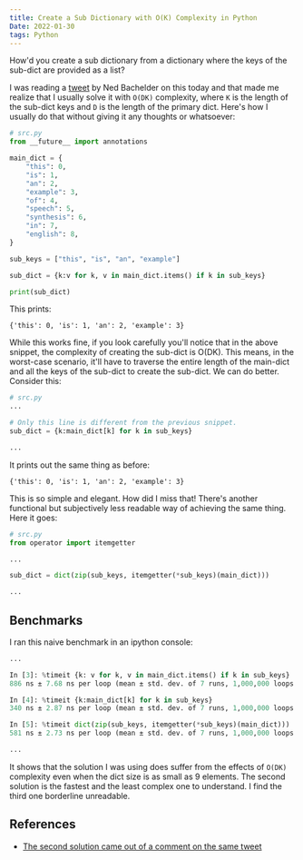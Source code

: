 ```yaml
---
title: Create a Sub Dictionary with O(K) Complexity in Python
Date: 2022-01-30
tags: Python
---
```


How'd you create a sub dictionary from a dictionary where the keys of the sub-dict are provided as a list?

I was reading a [tweet](https://twitter.com/nedbat/status/1487084661163626506) by Ned Bachelder on this today and that made me realize that I usually solve it with `O(DK)` complexity, where `K` is the length of the sub-dict keys and `D` is the length of the primary dict. Here's how I usually do that without giving it any thoughts or whatsoever:

```python
# src.py
from __future__ import annotations

main_dict = {
    "this": 0,
    "is": 1,
    "an": 2,
    "example": 3,
    "of": 4,
    "speech": 5,
    "synthesis": 6,
    "in": 7,
    "english": 8,
}

sub_keys = ["this", "is", "an", "example"]

sub_dict = {k:v for k, v in main_dict.items() if k in sub_keys}

print(sub_dict)

```
This prints:

```
{'this': 0, 'is': 1, 'an': 2, 'example': 3}
```

While this works fine, if you look carefully you'll notice that in the above snippet, the complexity of creating the sub-dict is O(DK). This means, in the worst-case scenario, it'll have to traverse the entire length of the main-dict and all the keys of the sub-dict to create the sub-dict. We can do better. Consider this:


```python
# src.py
...

# Only this line is different from the previous snippet.
sub_dict = {k:main_dict[k] for k in sub_keys}

...

```

It prints out the same thing as before:

```
{'this': 0, 'is': 1, 'an': 2, 'example': 3}
```

This is so simple and elegant. How did I miss that! There's another functional but subjectively less readable way of achieving the same thing. Here it goes:


```python
# src.py
from operator import itemgetter

...

sub_dict = dict(zip(sub_keys, itemgetter(*sub_keys)(main_dict)))

...

```

## Benchmarks

I ran this naive benchmark in an ipython console:

```python
...

In [3]: %timeit {k: v for k, v in main_dict.items() if k in sub_keys}
886 ns ± 7.68 ns per loop (mean ± std. dev. of 7 runs, 1,000,000 loops each)

In [4]: %timeit {k:main_dict[k] for k in sub_keys}
340 ns ± 2.87 ns per loop (mean ± std. dev. of 7 runs, 1,000,000 loops each)

In [5]: %timeit dict(zip(sub_keys, itemgetter(*sub_keys)(main_dict)))
581 ns ± 2.73 ns per loop (mean ± std. dev. of 7 runs, 1,000,000 loops each)

...
```

It shows that the solution I was using does suffer from the effects of `O(DK)` complexity even when the dict size is as small as 9 elements. The second solution is the fastest and the least complex one to understand. I find the third one borderline unreadable.

## References

* [The second solution came out of a comment on the same tweet](https://twitter.com/__mharrison__/status/1487087733633781766/photo/1)
